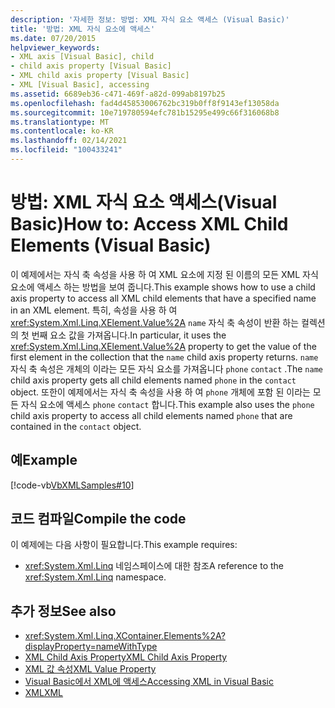 ```yaml
---
description: '자세한 정보: 방법: XML 자식 요소 액세스 (Visual Basic)'
title: '방법: XML 자식 요소에 액세스'
ms.date: 07/20/2015
helpviewer_keywords:
- XML axis [Visual Basic], child
- child axis property [Visual Basic]
- XML child axis property [Visual Basic]
- XML [Visual Basic], accessing
ms.assetid: 6689eb36-c471-469f-a82d-099ab8197b25
ms.openlocfilehash: fad4d45853006762bc319b0ff8f9143ef13058da
ms.sourcegitcommit: 10e719780594efc781b15295e499c66f316068b8
ms.translationtype: MT
ms.contentlocale: ko-KR
ms.lasthandoff: 02/14/2021
ms.locfileid: "100433241"
---
```

# <a name="how-to-access-xml-child-elements-visual-basic"></a><span data-ttu-id="f4ec5-103">방법: XML 자식 요소 액세스(Visual Basic)</span><span class="sxs-lookup"><span data-stu-id="f4ec5-103">How to: Access XML Child Elements (Visual Basic)</span></span>

<span data-ttu-id="f4ec5-104">이 예제에서는 자식 축 속성을 사용 하 여 XML 요소에 지정 된 이름의 모든 XML 자식 요소에 액세스 하는 방법을 보여 줍니다.</span><span class="sxs-lookup"><span data-stu-id="f4ec5-104">This example shows how to use a child axis property to access all XML child elements that have a specified name in an XML element.</span></span> <span data-ttu-id="f4ec5-105">특히, 속성을 사용 하 여 <xref:System.Xml.Linq.XElement.Value%2A> `name` 자식 축 속성이 반환 하는 컬렉션의 첫 번째 요소 값을 가져옵니다.</span><span class="sxs-lookup"><span data-stu-id="f4ec5-105">In particular, it uses the <xref:System.Xml.Linq.XElement.Value%2A> property to get the value of the first element in the collection that the `name` child axis property returns.</span></span> <span data-ttu-id="f4ec5-106">`name`자식 축 속성은 개체의 이라는 모든 자식 요소를 가져옵니다 `phone` `contact` .</span><span class="sxs-lookup"><span data-stu-id="f4ec5-106">The `name` child axis property gets all child elements named `phone` in the `contact` object.</span></span> <span data-ttu-id="f4ec5-107">또한이 예제에서는 자식 축 속성을 사용 하 여 `phone` 개체에 포함 된 이라는 모든 자식 요소에 액세스 `phone` `contact` 합니다.</span><span class="sxs-lookup"><span data-stu-id="f4ec5-107">This example also uses the `phone` child axis property to access all child elements named `phone` that are contained in the `contact` object.</span></span>  
  
## <a name="example"></a><span data-ttu-id="f4ec5-108">예</span><span class="sxs-lookup"><span data-stu-id="f4ec5-108">Example</span></span>  

 [!code-vb[VbXMLSamples#10](~/samples/snippets/visualbasic/VS_Snippets_VBCSharp/VbXMLSamples/VB/XMLSamples4.vb#10)]  
  
## <a name="compile-the-code"></a><span data-ttu-id="f4ec5-109">코드 컴파일</span><span class="sxs-lookup"><span data-stu-id="f4ec5-109">Compile the code</span></span>  

 <span data-ttu-id="f4ec5-110">이 예제에는 다음 사항이 필요합니다.</span><span class="sxs-lookup"><span data-stu-id="f4ec5-110">This example requires:</span></span>  
  
- <span data-ttu-id="f4ec5-111"><xref:System.Xml.Linq> 네임스페이스에 대한 참조</span><span class="sxs-lookup"><span data-stu-id="f4ec5-111">A reference to the <xref:System.Xml.Linq> namespace.</span></span>  
  
## <a name="see-also"></a><span data-ttu-id="f4ec5-112">추가 정보</span><span class="sxs-lookup"><span data-stu-id="f4ec5-112">See also</span></span>

- <xref:System.Xml.Linq.XContainer.Elements%2A?displayProperty=nameWithType>
- [<span data-ttu-id="f4ec5-113">XML Child Axis Property</span><span class="sxs-lookup"><span data-stu-id="f4ec5-113">XML Child Axis Property</span></span>](../../../language-reference/xml-axis/xml-child-axis-property.md)
- [<span data-ttu-id="f4ec5-114">XML 값 속성</span><span class="sxs-lookup"><span data-stu-id="f4ec5-114">XML Value Property</span></span>](../../../language-reference/xml-axis/xml-value-property.md)
- [<span data-ttu-id="f4ec5-115">Visual Basic에서 XML에 액세스</span><span class="sxs-lookup"><span data-stu-id="f4ec5-115">Accessing XML in Visual Basic</span></span>](accessing-xml.md)
- [<span data-ttu-id="f4ec5-116">XML</span><span class="sxs-lookup"><span data-stu-id="f4ec5-116">XML</span></span>](index.md)
